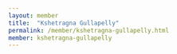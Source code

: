 ```yaml
---
layout: member
title:  "Kshetragna Gullapelly"
permalink: /member/kshetragna-gullapelly.html
member: kshetragna-gullapelly
---
```

